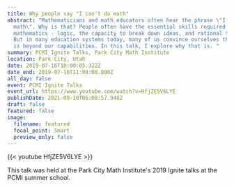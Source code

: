 ```yaml
---
title: Why people say "I can't do math"
abstract: "Mathematicians and math educators often hear the phrase \"I can't do
  math\". Why is that? People often have the essential skills required to do
  mathematics - logic, the capacity to break down ideas, and rational thought.
  But in many education systems today, many of us convince ourselves that math
  is beyond our capabilities. In this talk, I explore why that is. "
summary: PCMI Ignite Talks, Park City Math Institute
location: Park City, Utah
date: 2019-07-16T10:00:05.322Z
date_end: 2019-07-16T11:00:00.000Z
all_day: false
event: PCMI Ignite Talks
event_url: https://www.youtube.com/watch?v=HfjZE5V6LYE
publishDate: 2021-09-10T06:08:57.948Z
draft: false
featured: false
image:
  filename: featured
  focal_point: Smart
  preview_only: false
---
```

{{< youtube HfjZE5V6LYE >}}







This talk was held at the Park City Math Institute's 2019 Ignite talks at the PCMI summer school.